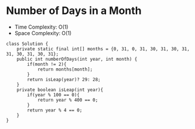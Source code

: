 # Number of Days in a Month

- Time Complexity: O(1)
- Space Complexity: O(1)

```
class Solution {
    private static final int[] months = {0, 31, 0, 31, 30, 31, 30, 31, 31, 30, 31, 30, 31};
    public int numberOfDays(int year, int month) {
        if(month != 2){
            return months[month];
        }
        return isLeap(year)? 29: 28;
    }
    private boolean isLeap(int year){
        if(year % 100 == 0){
            return year % 400 == 0;
        }
        return year % 4 == 0;
    }
}
```
